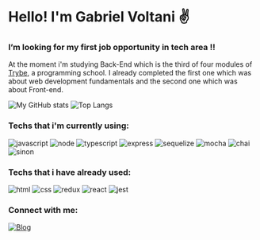 # Hello! I'm Gabriel Voltani ✌️

### I’m looking for my first job opportunity in tech area !!

At the moment i'm studying Back-End which is the third of four modules of [Trybe](https://www.betrybe.com/), a programming school. I already completed the first one which was about web development fundamentals and the second one which was about Front-end.

![My GitHub stats](https://github-readme-stats.vercel.app/api?username=gabrielvoltani&theme=apprentice&show_icons=true)
![Top Langs](https://github-readme-stats.vercel.app/api/top-langs/?username=gabrielvoltani)


### Techs that i'm currently using:

![javascript](https://img.shields.io/badge/JavaScript-F7DF1E?style=for-the-badge&logo=javascript&logoColor=black)
![node](https://img.shields.io/badge/Node.js-43853D?style=for-the-badge&logo=node.js&logoColor=white)
![typescript](https://img.shields.io/badge/TypeScript-007ACC?style=for-the-badge&logo=typescript&logoColor=white)
![express](https://img.shields.io/badge/Express.js-404D59?style=for-the-badge)
![sequelize](https://img.shields.io/badge/sequelize-323330?style=for-the-badge&logo=sequelize&logoColor=blue)
![mocha](https://img.shields.io/badge/mocha.js-323330?style=for-the-badge&logo=mocha&logoColor=Brown)
![chai](https://img.shields.io/badge/chai.js-323330?style=for-the-badge&logo=chai&logoColor=red)
![sinon](https://img.shields.io/badge/sinon.js-323330?style=for-the-badge&logo=sinon)


### Techs that i have already used:

![html](https://img.shields.io/badge/HTML-239120?style=for-the-badge&logo=html5&logoColor=white)
![css](https://img.shields.io/badge/CSS-239120?&style=for-the-badge&logo=css3&logoColor=white)
![redux](https://img.shields.io/badge/Redux-593D88?style=for-the-badge&logo=redux&logoColor=white)
![react](https://img.shields.io/badge/React-20232A?style=for-the-badge&logo=react&logoColor=61DAFB)
![jest](https://img.shields.io/badge/Jest-323330?style=for-the-badge&logo=Jest&logoColor=white)

### Connect with me: 

[![Blog](https://img.shields.io/badge/LinkedIn-0077B5?style=for-the-badge&logo=linkedin&logoColor=white)](https://www.linkedin.com/in/gabrielvoltani/)




 
